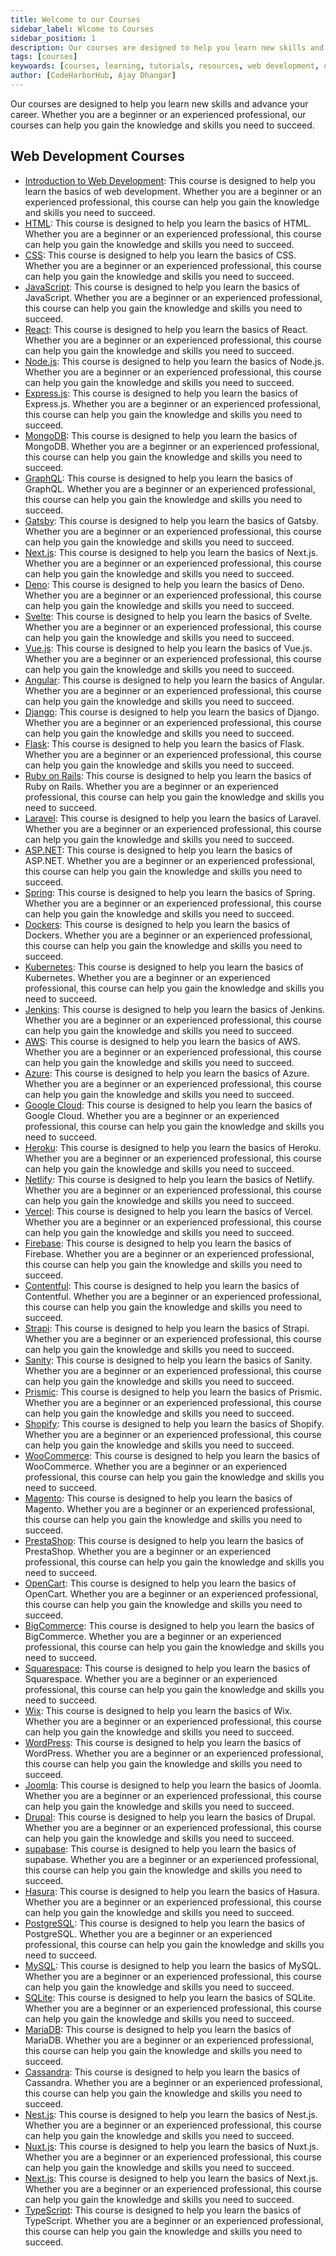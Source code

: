 ```yaml
---
title: Welcome to our Courses
sidebar_label: Wlcome to Courses
sidebar_position: 1
description: Our courses are designed to help you learn new skills and advance your career. Whether you are a beginner or an experienced professional, our courses can help you gain the knowledge and skills you need to succeed.
tags: [courses]
keywoards: [courses, learning, tutorials, resources, web development, data science, collaboration, project management, security]
author: [CodeHarborHub, Ajay Dhangar]
---
```


Our courses are designed to help you learn new skills and advance your career. Whether you are a beginner or an experienced professional, our courses can help you gain the knowledge and skills you need to succeed.

## Web Development Courses

- [Introduction to Web Development](/): This course is designed to help you learn the basics of web development. Whether you are a beginner or an experienced professional, this course can help you gain the knowledge and skills you need to succeed.
- [HTML](/): This course is designed to help you learn the basics of HTML. Whether you are a beginner or an experienced professional, this course can help you gain the knowledge and skills you need to succeed. 
- [CSS](/): This course is designed to help you learn the basics of CSS. Whether you are a beginner or an experienced professional, this course can help you gain the knowledge and skills you need to succeed.
- [JavaScript](/): This course is designed to help you learn the basics of JavaScript. Whether you are a beginner or an experienced professional, this course can help you gain the knowledge and skills you need to succeed.
- [React](/): This course is designed to help you learn the basics of React. Whether you are a beginner or an experienced professional, this course can help you gain the knowledge and skills you need to succeed.
- [Node.js](/): This course is designed to help you learn the basics of Node.js. Whether you are a beginner or an experienced professional, this course can help you gain the knowledge and skills you need to succeed.
- [Express.js](/): This course is designed to help you learn the basics of Express.js. Whether you are a beginner or an experienced professional, this course can help you gain the knowledge and skills you need to succeed.
- [MongoDB](/): This course is designed to help you learn the basics of MongoDB. Whether you are a beginner or an experienced professional, this course can help you gain the knowledge and skills you need to succeed.
- [GraphQL](/): This course is designed to help you learn the basics of GraphQL. Whether you are a beginner or an experienced professional, this course can help you gain the knowledge and skills you need to succeed.
- [Gatsby](/): This course is designed to help you learn the basics of Gatsby. Whether you are a beginner or an experienced professional, this course can help you gain the knowledge and skills you need to succeed.
- [Next.js](/): This course is designed to help you learn the basics of Next.js. Whether you are a beginner or an experienced professional, this course can help you gain the knowledge and skills you need to succeed.
- [Deno](/): This course is designed to help you learn the basics of Deno. Whether you are a beginner or an experienced professional, this course can help you gain the knowledge and skills you need to succeed.
- [Svelte](/): This course is designed to help you learn the basics of Svelte. Whether you are a beginner or an experienced professional, this course can help you gain the knowledge and skills you need to succeed.
- [Vue.js](/): This course is designed to help you learn the basics of Vue.js. Whether you are a beginner or an experienced professional, this course can help you gain the knowledge and skills you need to succeed.
- [Angular](/): This course is designed to help you learn the basics of Angular. Whether you are a beginner or an experienced professional, this course can help you gain the knowledge and skills you need to succeed.
- [Django](/): This course is designed to help you learn the basics of Django. Whether you are a beginner or an experienced professional, this course can help you gain the knowledge and skills you need to succeed.
- [Flask](/): This course is designed to help you learn the basics of Flask. Whether you are a beginner or an experienced professional, this course can help you gain the knowledge and skills you need to succeed.
- [Ruby on Rails](/): This course is designed to help you learn the basics of Ruby on Rails. Whether you are a beginner or an experienced professional, this course can help you gain the knowledge and skills you need to succeed.
- [Laravel](/): This course is designed to help you learn the basics of Laravel. Whether you are a beginner or an experienced professional, this course can help you gain the knowledge and skills you need to succeed.
- [ASP.NET](/): This course is designed to help you learn the basics of ASP.NET. Whether you are a beginner or an experienced professional, this course can help you gain the knowledge and skills you need to succeed.
- [Spring](/): This course is designed to help you learn the basics of Spring. Whether you are a beginner or an experienced professional, this course can help you gain the knowledge and skills you need to succeed.
- [Dockers](/): This course is designed to help you learn the basics of Dockers. Whether you are a beginner or an experienced professional, this course can help you gain the knowledge and skills you need to succeed.
- [Kubernetes](/): This course is designed to help you learn the basics of Kubernetes. Whether you are a beginner or an experienced professional, this course can help you gain the knowledge and skills you need to succeed.
- [Jenkins](/): This course is designed to help you learn the basics of Jenkins. Whether you are a beginner or an experienced professional, this course can help you gain the knowledge and skills you need to succeed.
- [AWS](/): This course is designed to help you learn the basics of AWS. Whether you are a beginner or an experienced professional, this course can help you gain the knowledge and skills you need to succeed.
- [Azure](/): This course is designed to help you learn the basics of Azure. Whether you are a beginner or an experienced professional, this course can help you gain the knowledge and skills you need to succeed.
- [Google Cloud](/): This course is designed to help you learn the basics of Google Cloud. Whether you are a beginner or an experienced professional, this course can help you gain the knowledge and skills you need to succeed.
- [Heroku](/): This course is designed to help you learn the basics of Heroku. Whether you are a beginner or an experienced professional, this course can help you gain the knowledge and skills you need to succeed.
- [Netlify](/): This course is designed to help you learn the basics of Netlify. Whether you are a beginner or an experienced professional, this course can help you gain the knowledge and skills you need to succeed.
- [Vercel](/): This course is designed to help you learn the basics of Vercel. Whether you are a beginner or an experienced professional, this course can help you gain the knowledge and skills you need to succeed.
- [Firebase](/): This course is designed to help you learn the basics of Firebase. Whether you are a beginner or an experienced professional, this course can help you gain the knowledge and skills you need to succeed.
- [Contentful](/): This course is designed to help you learn the basics of Contentful. Whether you are a beginner or an experienced professional, this course can help you gain the knowledge and skills you need to succeed.
- [Strapi](/): This course is designed to help you learn the basics of Strapi. Whether you are a beginner or an experienced professional, this course can help you gain the knowledge and skills you need to succeed.
- [Sanity](/): This course is designed to help you learn the basics of Sanity. Whether you are a beginner or an experienced professional, this course can help you gain the knowledge and skills you need to succeed.
- [Prismic](/): This course is designed to help you learn the basics of Prismic. Whether you are a beginner or an experienced professional, this course can help you gain the knowledge and skills you need to succeed.
- [Shopify](/): This course is designed to help you learn the basics of Shopify. Whether you are a beginner or an experienced professional, this course can help you gain the knowledge and skills you need to succeed.
- [WooCommerce](/): This course is designed to help you learn the basics of WooCommerce. Whether you are a beginner or an experienced professional, this course can help you gain the knowledge and skills you need to succeed.
- [Magento](/): This course is designed to help you learn the basics of Magento. Whether you are a beginner or an experienced professional, this course can help you gain the knowledge and skills you need to succeed.
- [PrestaShop](/): This course is designed to help you learn the basics of PrestaShop. Whether you are a beginner or an experienced professional, this course can help you gain the knowledge and skills you need to succeed.
- [OpenCart](/): This course is designed to help you learn the basics of OpenCart. Whether you are a beginner or an experienced professional, this course can help you gain the knowledge and skills you need to succeed.
- [BigCommerce](/): This course is designed to help you learn the basics of BigCommerce. Whether you are a beginner or an experienced professional, this course can help you gain the knowledge and skills you need to succeed.
- [Squarespace](/): This course is designed to help you learn the basics of Squarespace. Whether you are a beginner or an experienced professional, this course can help you gain the knowledge and skills you need to succeed.
- [Wix](/): This course is designed to help you learn the basics of Wix. Whether you are a beginner or an experienced professional, this course can help you gain the knowledge and skills you need to succeed.
- [WordPress](/): This course is designed to help you learn the basics of WordPress. Whether you are a beginner or an experienced professional, this course can help you gain the knowledge and skills you need to succeed.
- [Joomla](/): This course is designed to help you learn the basics of Joomla. Whether you are a beginner or an experienced professional, this course can help you gain the knowledge and skills you need to succeed.
- [Drupal](/): This course is designed to help you learn the basics of Drupal. Whether you are a beginner or an experienced professional, this course can help you gain the knowledge and skills you need to succeed.
- [supabase](/): This course is designed to help you learn the basics of supabase. Whether you are a beginner or an experienced professional, this course can help you gain the knowledge and skills you need to succeed.
- [Hasura](/): This course is designed to help you learn the basics of Hasura. Whether you are a beginner or an experienced professional, this course can help you gain the knowledge and skills you need to succeed.
- [PostgreSQL](/): This course is designed to help you learn the basics of PostgreSQL. Whether you are a beginner or an experienced professional, this course can help you gain the knowledge and skills you need to succeed.
- [MySQL](/): This course is designed to help you learn the basics of MySQL. Whether you are a beginner or an experienced professional, this course can help you gain the knowledge and skills you need to succeed.
- [SQLite](/): This course is designed to help you learn the basics of SQLite. Whether you are a beginner or an experienced professional, this course can help you gain the knowledge and skills you need to succeed.
- [MariaDB](/): This course is designed to help you learn the basics of MariaDB. Whether you are a beginner or an experienced professional, this course can help you gain the knowledge and skills you need to succeed.
- [Cassandra](/): This course is designed to help you learn the basics of Cassandra. Whether you are a beginner or an experienced professional, this course can help you gain the knowledge and skills you need to succeed.
- [Nest.js](/): This course is designed to help you learn the basics of Nest.js. Whether you are a beginner or an experienced professional, this course can help you gain the knowledge and skills you need to succeed.
- [Nuxt.js](/): This course is designed to help you learn the basics of Nuxt.js. Whether you are a beginner or an experienced professional, this course can help you gain the knowledge and skills you need to succeed.
- [Next.js](/): This course is designed to help you learn the basics of Next.js. Whether you are a beginner or an experienced professional, this course can help you gain the knowledge and skills you need to succeed.
- [TypeScript](/): This course is designed to help you learn the basics of TypeScript. Whether you are a beginner or an experienced professional, this course can help you gain the knowledge and skills you need to succeed.
